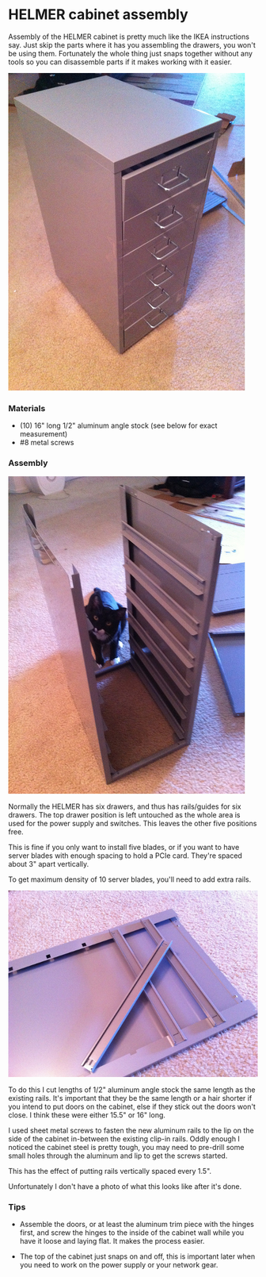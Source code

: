 # HELMER cabinet assembly

Assembly of the HELMER cabinet is pretty much like the IKEA instructions say.
Just skip the parts where it has you assembling the drawers, you won't be
using them.  Fortunately the whole thing just snaps together without any
tools so you can disassemble parts if it makes working with it easier.

![HELMER](./img/7271891250_ea68a6c65b_z.jpg)

### Materials

* (10) 16" long 1/2" aluminum angle stock (see below for exact measurement)
* #8 metal screws

### Assembly

![HELMER partial](./img/7271889822_f71b9c2ba1_z.jpg)

Normally the HELMER has six drawers, and thus has rails/guides for six drawers.
The top drawer position is left untouched as the whole area is used for the
power supply and switches.  This leaves the other five positions free.

This is fine if you only want to install five blades, or if you want to have
server blades with enough spacing to hold a PCIe card.  They're spaced about
3" apart vertically.

To get maximum density of 10 server blades, you'll need to add extra rails.

![HELMER side](./img/7271888534_2c394bac79_z.jpg)

To do this I cut lengths of 1/2" aluminum angle stock the same length as the
existing rails. It's important that they be the same length or a hair shorter
if you intend to put doors on the cabinet, else if they stick out the doors
won't close.  I think these were either 15.5" or 16" long.

I used sheet metal screws to fasten the new aluminum rails to the lip on the
side of the cabinet in-between the existing clip-in rails. Oddly enough I
noticed the cabinet steel is pretty tough, you may need to pre-drill some
small holes through the aluminum and lip to get the screws started.

This has the effect of putting rails vertically spaced every 1.5".

Unfortunately I don't have a photo of what this looks like after it's done.

### Tips
* Assemble the doors, or at least the aluminum trim piece with the hinges
  first, and screw the hinges to the inside of the cabinet wall while you have
  it loose and laying flat.  It makes the process easier.

* The top of the cabinet just snaps on and off, this is important later when
  you need to work on the power supply or your network gear.
